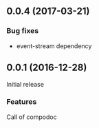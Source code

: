 <a name="0.0.4"></a>
## 0.0.4 (2017-03-21)

### Bug fixes

- event-stream dependency

<a name="0.0.1"></a>
## 0.0.1 (2016-12-28)

Initial release

### Features

Call of compodoc
